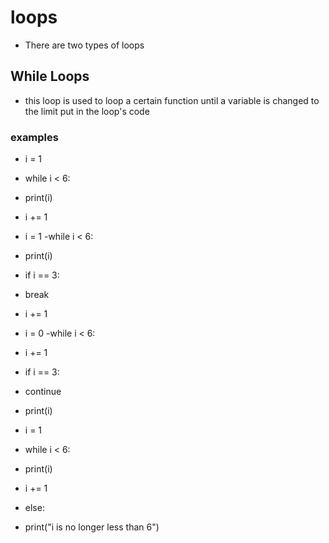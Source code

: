 # loops #
- There are two types of loops

## While Loops ##
- this loop is used to loop a certain function until a variable is changed to the limit put in the loop's code
### examples ###
- i = 1
- while i < 6:
- print(i)
-  i += 1

- i = 1
-while i < 6:
-  print(i)
-  if i == 3:
-    break
-  i += 1
  
- i = 0
-while i < 6:
-  i += 1
-  if i == 3:
-    continue
-  print(i)
  
- i = 1
- while i < 6:
-   print(i)
-   i += 1
- else:
-   print("i is no longer less than 6")

